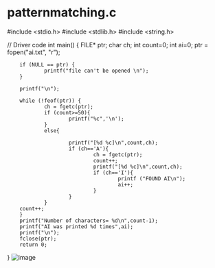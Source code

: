 # patternmatching.c
#include <stdio.h>
#include <stdlib.h>
#include <string.h>

// Driver code
int main()
{
        FILE* ptr;
        char ch;
        int count=0;
        int ai=0;
        ptr = fopen("ai.txt", "r");

        if (NULL == ptr) {
                printf("file can't be opened \n");
        }

        printf("\n");

        while (!feof(ptr)) {
                ch = fgetc(ptr);
                if (count>=50){
                        printf("%c",'\n');
                }
                else{

                        printf("[%d %c]\n",count,ch);
                        if (ch=='A'){
                                ch = fgetc(ptr);
                                count++;
                                printf("[%d %c]\n",count,ch);
                                if (ch=='I'){
                                        printf ("FOUND AI\n");
                                        ai++;
                                }
                        }
                }
        count++;
        }
        printf("Number of characters= %d\n",count-1);
        printf("AI was printed %d times",ai);
        printf("\n");
        fclose(ptr);
        return 0;
}
![image](https://user-images.githubusercontent.com/132048421/235085049-a19c7fd7-fd45-478f-8206-757a38d44b6e.png)
